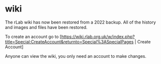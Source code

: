 # wiki

The rLab wiki has now been restored from a 2022 backup. All of the history and images and files have been restored. 

To create an account go to [https://wiki.rlab.org.uk/w/index.php?title=Special:CreateAccount&returnto=Special%3ASpecialPages | Create Account]

Anyone can view the wiki, you only need an account to make changes.
